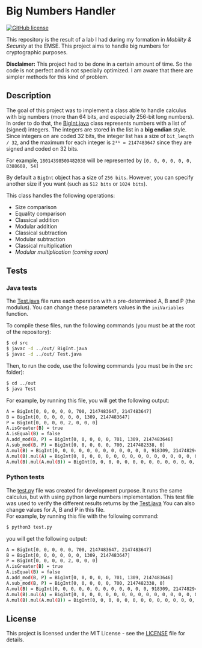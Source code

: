 # Big Numbers Handler

[![GitHub license](https://img.shields.io/github/license/AlexandreLadriere/Big-Numbers-Handler.svg)](https://github.com/AlexandreLadriere/Big-Numbers-Handler/blob/master/LICENSE)

This repository is the result of a lab I had during my formation in _Mobility & Security_ at the EMSE.
This project aims to handle big numbers for cryptographic purposes.

__Disclaimer:__ This project had to be done in a certain amount of time. So the code is not perfect and is not specially optimized. I am aware that there are simpler methods for this kind of problem. 

## Description
The goal of this project was to implement a class able to handle calculus with big numbers (more than 64 bits, and especially 256-bit long numbers).
In order to do that, the [BigInt.java] class represents numbers with a list of (signed) integers. The integers are stored in the list in a __big endian__ style. Since integers on are coded 32 bits, the integer list has a size of ```bit_length / 32```, and the maximum for each integer is ```2³¹ = 2147483647``` since they are signed and coded on 32 bits.

For example, ```18014398509482038``` will be represented by ```[0, 0, 0, 0, 0, 0, 8388608, 54]```
 
By default a ```BigInt``` object has a size of ```256 bits```. However, you can specify another size if you want (such as ```512 bits``` or ```1024 bits```). 

This class handles the following operations:
- Size comparison
- Equality comparison
- Classical addition
- Modular addition
- Classical subtraction
- Modular subtraction
- Classical multiplication
- _Modular multiplication (coming soon)_

## Tests
### Java tests
The [Test.java] file runs each operation with a pre-determined A, B and P (the modulus). You can change these parameters values in the ```iniVariables``` function.

To compile these files, run the following commands (you must be at the root of the repository):
```bash
$ cd src
$ javac -d ../out/ BigInt.java
$ javac -d ../out/ Test.java 
```

Then, to run the code, use the following commands (you must be in the ```src``` folder):
```bash
$ cd ../out
$ java Test
```

For example, by running this file, you will get the following output:
```bash
A = BigInt[0, 0, 0, 0, 0, 700, 2147483647, 2147483647]
B = BigInt[0, 0, 0, 0, 0, 0, 1309, 2147483647]
P = BigInt[0, 0, 0, 0, 2, 0, 0, 0]
A.isGreater(B) = true
A.isEqual(B) = false
A.add_mod(B, P) = BigInt[0, 0, 0, 0, 0, 701, 1309, 2147483646]
A.sub_mod(B, P) = BigInt[0, 0, 0, 0, 0, 700, 2147482338, 0]
A.mul(B) = BigInt[0, 0, 0, 0, 0, 0, 0, 0, 0, 0, 0, 0, 918309, 2147482946, 2147482338, 1]
A.mul(B).mul(A) = BigInt[0, 0, 0, 0, 0, 0, 0, 0, 0, 0, 0, 0, 0, 0, 0, 0, 0, 0, 643735309, 2146992246, 2145647028, 1402, 1309, 2147483647]
A.mul(B).mul(A.mul(B)) = BigInt[0, 0, 0, 0, 0, 0, 0, 0, 0, 0, 0, 0, 0, 0, 0, 0, 0, 0, 0, 0, 0, 0, 0, 0, 392, 1479666083, 860013026, 1889486497, 3673240, 1714697, 2147481028, 1]
```
### Python tests
The [test.py] file was created for development purpose. It runs the same calculus, but with using python large numbers implementation. This test file was used to verify the different results returns by the [Test.java]
You can also change values for A, B and P in this file.  
For example, by running this file with the following command:
```bash
$ python3 test.py
```

you will get the following output:
```bash
A = BigInt[0, 0, 0, 0, 0, 700, 2147483647, 2147483647]
B = BigInt[0, 0, 0, 0, 0, 0, 1309, 2147483647]
P = BigInt[0, 0, 0, 0, 2, 0, 0, 0]
A.isGreater(B) = true
A.isEqual(B) = false
A.add_mod(B, P) = BigInt[0, 0, 0, 0, 0, 701, 1309, 2147483646]
A.sub_mod(B, P) = BigInt[0, 0, 0, 0, 0, 700, 2147482338, 0]
A.mul(B) = BigInt[0, 0, 0, 0, 0, 0, 0, 0, 0, 0, 0, 0, 918309, 2147482946, 2147482338, 1]
A.mul(B).mul(A) = BigInt[0, 0, 0, 0, 0, 0, 0, 0, 0, 0, 0, 0, 0, 0, 0, 0, 0, 0, 643735309, 2146992246, 2145647028, 1402, 1309, 2147483647]
A.mul(B).mul(A.mul(B)) = BigInt[0, 0, 0, 0, 0, 0, 0, 0, 0, 0, 0, 0, 0, 0, 0, 0, 0, 0, 0, 0, 0, 0, 0, 0, 392, 1479666083, 860013026, 1889486497, 3673240, 1714697, 2147481028, 1]
```

## License
This project is licensed under the MIT License - see the [LICENSE] file for details.

  [LICENSE]: <LICENSE>
  [BigInt.java]: <src/BigInt.java>
  [Test.java]: <src/Test.java>
  [test.py]: <test.py>
